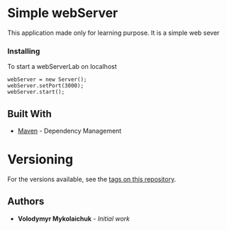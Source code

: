 # Simple webServer

This application made only for learning purpose. 
It is a simple web sever 

### Installing

To start a webServerLab on localhost
```
webServer = new Server();
webServer.setPort(3000);
webServer.start();
```

## Built With

* [Maven](https://maven.apache.org/) - Dependency Management

# Versioning

For the versions available, see the [tags on this repository](https://github.com/your/project/tags). 

## Authors

* **Volodymyr Mykolaichuk** - *Initial work*